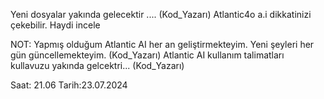 Yeni dosyalar yakında gelecektir .... (Kod_Yazarı)
Atlantic4o a.i dikkatinizi çekebilir. Haydi incele

NOT: Yapmış olduğum Atlantic AI her an geliştirmekteyim. Yeni şeyleri her gün güncellemekteyim. (Kod_Yazarı)
Atlantic AI kullanım talimatları kullavuzu yakında gelcektri... (Kod_Yazarı)

Saat: 21.06 Tarih:23.07.2024
